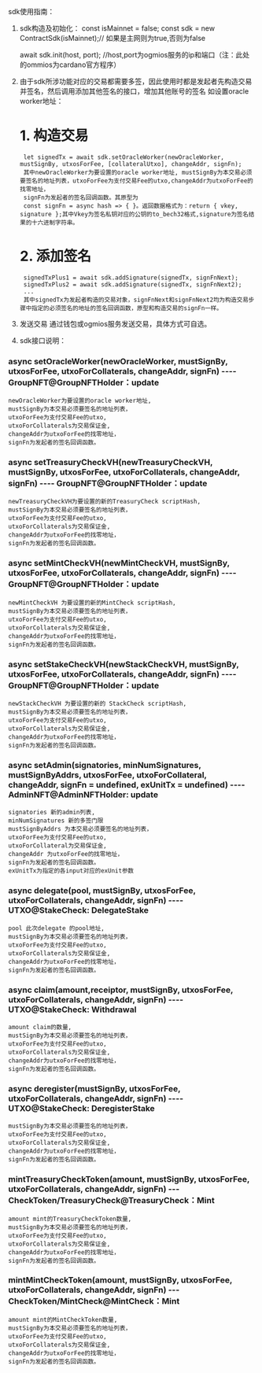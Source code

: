 sdk使用指南：
1. sdk构造及初始化：
    const isMainnet = false; 
     const sdk = new ContractSdk(isMainnet);// 如果是主网则为true,否则为false

    await sdk.init(host, port); //host,port为ogmios服务的ip和端口（注：此处的ommios为cardano官方程序）
2. 由于sdk所涉功能对应的交易都需要多签，因此使用时都是发起者先构造交易并签名，然后调用添加其他签名的接口，增加其他账号的签名
    如设置oracle worker地址：
    # 1. 构造交易
        let signedTx = await sdk.setOracleWorker(newOracleWorker, mustSignBy, utxosForFee, [collateralUtxo], changeAddr, signFn);
        其中newOracleWorker为要设置的oracle worker地址, mustSignBy为本交易必须要签名的地址列表，utxoForFee为支付交易Fee的utxo,changeAddr为utxoForFee的找零地址，
        signFn为发起者的签名回调函数。其原型为
        const signFn = async hash => { }。返回数据格式为：return { vkey, signature };其中Vkey为签名私钥对应的公钥的to_bech32格式,signature为签名结果的十六进制字符串。
    # 2. 添加签名
        signedTxPlus1 = await sdk.addSignature(signedTx, signFnNext);
        signedTxPlus2 = await sdk.addSignature(signedTx, signFnNext2);
        ...
        其中signedTx为发起者构造的交易对象，signFnNext和signFnNext2均为构造交易步骤中指定的必须签名的地址的签名回调函数，原型和构造交易的signFn一样。
3. 发送交易
    通过钱包或ogmios服务发送交易，具体方式可自选。

4. sdk接口说明：
### async setOracleWorker(newOracleWorker, mustSignBy, utxosForFee, utxoForCollaterals, changeAddr, signFn) ----  GroupNFT@GroupNFTHolder：update
    newOracleWorker为要设置的oracle worker地址,
    mustSignBy为本交易必须要签名的地址列表，
    utxoForFee为支付交易Fee的utxo,
    utxoForCollaterals为交易保证金,
    changeAddr为utxoForFee的找零地址，
    signFn为发起者的签名回调函数。

### async setTreasuryCheckVH(newTreasuryCheckVH, mustSignBy, utxosForFee, utxoForCollaterals, changeAddr, signFn) ----  GroupNFT@GroupNFTHolder：update
    newTreasuryCheckVH为要设置的新的TreasuryCheck scriptHash,
    mustSignBy为本交易必须要签名的地址列表，
    utxoForFee为支付交易Fee的utxo,
    utxoForCollaterals为交易保证金,
    changeAddr为utxoForFee的找零地址，
    signFn为发起者的签名回调函数。

### async setMintCheckVH(newMintCheckVH, mustSignBy, utxosForFee, utxoForCollaterals, changeAddr, signFn) ----  GroupNFT@GroupNFTHolder：update
    newMintCheckVH 为要设置的新的MintCheck scriptHash,
    mustSignBy为本交易必须要签名的地址列表，
    utxoForFee为支付交易Fee的utxo,
    utxoForCollaterals为交易保证金,
    changeAddr为utxoForFee的找零地址，
    signFn为发起者的签名回调函数。

### async setStakeCheckVH(newStackCheckVH, mustSignBy, utxosForFee, utxoForCollaterals, changeAddr, signFn) ----  GroupNFT@GroupNFTHolder：update
    newStackCheckVH 为要设置的新的 StackCheck scriptHash,
    mustSignBy为本交易必须要签名的地址列表，
    utxoForFee为支付交易Fee的utxo,
    utxoForCollaterals为交易保证金,
    changeAddr为utxoForFee的找零地址，
    signFn为发起者的签名回调函数。

### async setAdmin(signatories, minNumSignatures, mustSignByAddrs, utxosForFee, utxoForCollateral, changeAddr, signFn = undefined, exUnitTx = undefined)  ---- AdminNFT@AdminNFTHolder: update
    signatories 新的admin列表,
    minNumSignatures 新的多签门限
    mustSignByAddrs 为本交易必须要签名的地址列表，
    utxoForFee为支付交易Fee的utxo,
    utxoForCollateral为交易保证金,
    changeAddr 为utxoForFee的找零地址，
    signFn为发起者的签名回调函数。
    exUnitTx为指定的各input对应的exUnit参数

### async delegate(pool, mustSignBy, utxosForFee, utxoForCollaterals, changeAddr, signFn) ---- UTXO@StakeCheck: DelegateStake
    pool 此次delegate 的pool地址,
    mustSignBy为本交易必须要签名的地址列表，
    utxoForFee为支付交易Fee的utxo,
    utxoForCollaterals为交易保证金,
    changeAddr为utxoForFee的找零地址，
    signFn为发起者的签名回调函数。

### async claim(amount,receiptor, mustSignBy, utxosForFee, utxoForCollaterals, changeAddr, signFn) ---- UTXO@StakeCheck: Withdrawal
    amount claim的数量,
    mustSignBy为本交易必须要签名的地址列表，
    utxoForFee为支付交易Fee的utxo,
    utxoForCollaterals为交易保证金,
    changeAddr为utxoForFee的找零地址，
    signFn为发起者的签名回调函数。

### async deregister(mustSignBy, utxosForFee, utxoForCollaterals, changeAddr, signFn) ---- UTXO@StakeCheck: DeregisterStake
    mustSignBy为本交易必须要签名的地址列表，
    utxoForFee为支付交易Fee的utxo,
    utxoForCollaterals为交易保证金,
    changeAddr为utxoForFee的找零地址，
    signFn为发起者的签名回调函数。
### mintTreasuryCheckToken(amount, mustSignBy, utxosForFee, utxoForCollaterals, changeAddr, signFn) --- CheckToken/TreasuryCheck@TreasuryCheck：Mint
    amount mint的TreasuryCheckToken数量,
    mustSignBy为本交易必须要签名的地址列表，
    utxoForFee为支付交易Fee的utxo,
    utxoForCollaterals为交易保证金,
    changeAddr为utxoForFee的找零地址，
    signFn为发起者的签名回调函数。

### mintMintCheckToken(amount, mustSignBy, utxosForFee, utxoForCollaterals, changeAddr, signFn) --- CheckToken/MintCheck@MintCheck：Mint
    amount mint的MintCheckToken数量,
    mustSignBy为本交易必须要签名的地址列表，
    utxoForFee为支付交易Fee的utxo,
    utxoForCollaterals为交易保证金,
    changeAddr为utxoForFee的找零地址，
    signFn为发起者的签名回调函数。